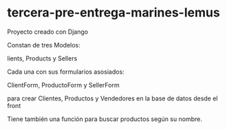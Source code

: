 # tercera-pre-entrega-marines-lemus

Proyecto creado con Django

Constan de tres Modelos:

lients, Products y Sellers


Cada una con sus formularios asosiados:

ClientForm, ProductoForm y SellerForm

para crear Clientes, Productos y Vendedores en la base de datos desde el front

Tiene también una función para buscar productos según su nombre.
